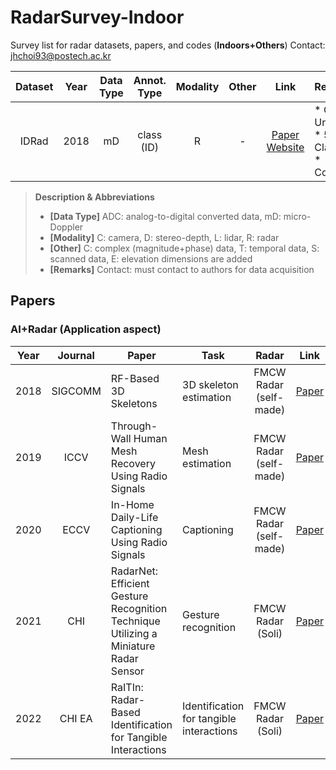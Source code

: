 # RadarSurvey-Indoor
Survey list for radar datasets, papers, and codes (**Indoors+Others**)
Contact: jhchoi93@postech.ac.kr

<!--Dataset-->
| Dataset | Year | Data Type | Annot. Type | Modality | Other | Link | Remarks |
| :----: | :----: | :----: | :----: | :----: | :----: | :----: | ---- |
| IDRad | 2018 | mD | class (ID) | R | - | [Paper](https://ieeexplore.ieee.org/document/8333730)<br> [Website](https://www.imec-int.com/en/IDRad) | * Ghent Univ.<br> * 5 Class<br> * Contact |

> **Description & Abbreviations**
> * **[Data Type]** ADC: analog-to-digital converted data, mD: micro-Doppler
> * **[Modality]** C: camera, D: stereo-depth, L: lidar, R: radar
> * **[Other]** C: complex (magnitude+phase) data, T: temporal data, S: scanned data, E: elevation dimensions are added
> * **[Remarks]** Contact: must contact to authors for data acquisition

<!--Paper-->
## Papers
### AI+Radar (Application aspect)
| Year | Journal | Paper | Task | Radar | Link | Remarks |
| :----: | :----: | ---- | ---- | :----: | :----: | :---- |
| 2018 | SIGCOMM | RF-Based 3D Skeletons | 3D skeleton estimation | FMCW Radar (self-made) | [Paper](https://dl.acm.org/doi/10.1145/3230543.3230579) | * MIT |
| 2019 | ICCV | Through-Wall Human Mesh Recovery Using Radio Signals | Mesh estimation | FMCW Radar (self-made) | [Paper](https://openaccess.thecvf.com/content_ICCV_2019/papers/Zhao_Through-Wall_Human_Mesh_Recovery_Using_Radio_Signals_ICCV_2019_paper.pdf) | * MIT |
| 2020 | ECCV | In-Home Daily-Life Captioning Using Radio Signals | Captioning | FMCW Radar (self-made) | [Paper](https://www.ecva.net/papers/eccv_2020/papers_ECCV/papers/123470103.pdf) | * MIT |
| 2021 | CHI | RadarNet: Efficient Gesture Recognition Technique Utilizing a Miniature Radar Sensor | Gesture recognition | FMCW Radar (Soli) | [Paper](https://dl.acm.org/doi/abs/10.1145/3411764.3445367) | * Google |
| 2022 | CHI EA | RaITIn: Radar-Based Identification for Tangible Interactions | Identification for tangible interactions | FMCW Radar (Soli) | [Paper](https://dl.acm.org/doi/abs/10.1145/3491101.3519808) | * Univ. Auckland |
